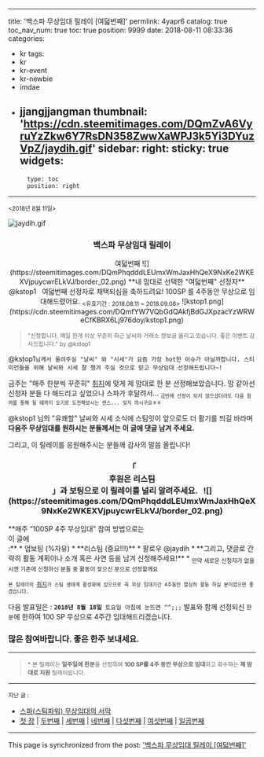 
---
title: '백스파 무상임대 릴레이 [여덟번째]'
permlink: 4yapr6
catalog: true
toc_nav_num: true
toc: true
position: 9999
date: 2018-08-11 08:33:36
categories:
- kr
tags:
- kr
- kr-event
- kr-newbie
- imdae
- jjangjjangman
thumbnail: 'https://cdn.steemitimages.com/DQmZvA6VyruYzZkw6Y7RsDN358ZwwXaWPJ3k5Yi3DYuzVpZ/jaydih.gif'
sidebar:
    right:
        sticky: true
widgets:
    -
        type: toc
        position: right
---


<div class=text-right><sub><2018년 8월 11일>&nbsp;&nbsp;</sub></div>

![jaydih.gif](https://cdn.steemitimages.com/DQmZvA6VyruYzZkw6Y7RsDN358ZwwXaWPJ3k5Yi3DYuzVpZ/jaydih.gif)

<center>
<h3>백스파 무상임대 릴레이</h3>
여덟번째
![](https://steemitimages.com/DQmPhqdddLEUmxWmJaxHhQeX9NxKe2WKEXVjpuycwrELkVJ/border_02.png)
**내 맘대로 선택한 "여덟번째" 선정자**
@kstop1
&nbsp;
여덟번째 선정자로 채택되심을 축하드려요!
100SP 를 4주동안 무상으로 임대해드렸어요.
<sub><유효기간 : 2018.08.11 ~ 2018.09.08></sub>
![kstop1.png](https://cdn.steemitimages.com/DQmfYW7VQbGdQAkfjBdGJXpzacYzWRWeCfKBRX6Lj976doy/kstop1.png)
</center>

><sub>"신청합니다.
매일 한개 이상 꾸준히 최근 날씨와 거래소 정보글 올리고 있습니다.
좋은 이벤트 감사드립니다."
by @kstop1
</sub>

@kstop1`님께서 올려주실 "날씨" 와 "시세"가 요즘 가장 hot한 이슈가 아닐까합니다. 스티미언들을 위해 날씨와 시세 잘 챙겨 주실 것으로 믿고 무상임대 선정해드립니다~!`


금주는 "매주 한분씩 꾸준히" [취지](https://steemit.com/kr/@jaydih/5gwcgt)에 맞게 제 맘대로 한 분 선정해보았습니다. 맘 같아선 신청자 분들 다 해드리고 싶었으나 스파가 후달려서...
<sub>`금번에 선정이 되지 않으셨더라도 다음 참여를 통해 될 때까지 오기로 도전해보시는 센스... 잊지 마시구요ㅎㅎ`</sub>

@kstop1 님의 "유쾌할" 날씨와 시세 소식에 스팀잇이 앞으로도 더 활기를 띄길 바라며 **다음주 무상임대를 원하시는 분들께서는 이 글에 댓글 남겨 주세요.**

그리고, 이 릴레이를 응원해주시는 분들께 감사의 말씀 올립니다!

<h3><center>「<div class="phishy">후원은 리스팀</div>」과 보팅으로 이 릴레이를 널리 알려주세요.
&nbsp;
![](https://steemitimages.com/DQmPhqdddLEUmxWmJaxHhQeX9NxKe2WKEXVjpuycwrELkVJ/border_02.png)
</center></h3>
**매주 “100SP 4주 무상임대” 참여 방법으로는 <div class="phishy">이 글에</div>:**
* 업보팅 (%자유)
* **리스팀 (중요!!!)**
* 팔로우 @jaydih
* **그리고, 댓글로 간략히 활동 계획이나 소개 혹은 사연 등을 남겨 신청해주세요!**
* <sub>만약 새로운 신청자가 없을 시엔 기존에 신청하신 분들 중 활동이 잦으신 분으로 선정할께요</sub>

<sub>`본 릴레이의 `[취지](https://steemit.com/kr/@jaydih/5gwcgt)`가 스팀 생태계 활성화에 있으므로 꼭 무상 임대기간 4주동안 열심히 활동 하실 분이였으면 좋겠습니다.`</sub>

다음 발표일은 : **`2018년 8월 18일`**` 토요일 아침에 눈뜨면 ^^;;;`
발표와 함께 선정되신 `한 분`에 한하여 100 SP 무상으로 4주간 임대해드리겠습니다.

<h3>많은 참여바랍니다.  좋은 한주 보내세요.</h3>

---
><sub>* 본 릴레이는 **일주일에 한분**을 선정하여 **100 SP를 4주 동안 무상으로 임대**하고 회수하는 **제 맘대로 지원** 릴레이입니다.</sub>
---

<sub>지난 글 :</sub>
 
* [스파(스팀파워) 무상임대의 서막](https://steemit.com/kr/@jaydih/5gwcgt)
* [첫 장](https://steemit.com/kr/@jaydih/2vrb3d) | [두번째](https://steemit.com/kr/@jaydih/qrajq) | [세번째](https://steemit.com/kr/@jaydih/21hkb2) | [네번째](https://steemit.com/kr/@jaydih/58fruq) | [다섯번째](https://steemit.com/kr/@jaydih/5i7syz) | [여섯번째](https://steemit.com/kr/@jaydih/r7duq) | [일곱번째](https://steemit.com/kr/@jaydih/78tex9)

- - -

This page is synchronized from the post: ['백스파 무상임대 릴레이 [여덟번째]'](https://steemit.com/@jaydih/4yapr6)
